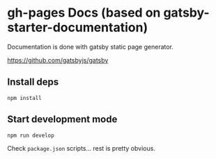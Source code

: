 # gh-pages Docs (based on gatsby-starter-documentation)

Documentation is done with gatsby static page generator.

https://github.com/gatsbyjs/gatsby

## Install deps

    npm install

## Start development mode

    npm run develop

Check `package.json` scripts... rest is pretty obvious. 